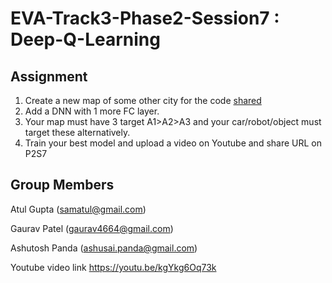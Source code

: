 # EVA-Track3-Phase2-Session7 : Deep-Q-Learning

## Assignment
1. Create a new map of some other city for the code [shared](https://drive.google.com/file/d/1H7iTOsv54AtafxPnL5zs2_0RoQ9J0sow/view?usp=sharing) 
2. Add a DNN with 1 more FC layer.
3. Your map must have 3 target A1>A2>A3 and your car/robot/object must target these alternatively. 
4. Train your best model and upload a video on Youtube and share URL on P2S7

## Group Members

Atul Gupta (samatul@gmail.com)

Gaurav Patel (gaurav4664@gmail.com)

Ashutosh Panda (ashusai.panda@gmail.com)



Youtube video link https://youtu.be/kgYkg6Oq73k
